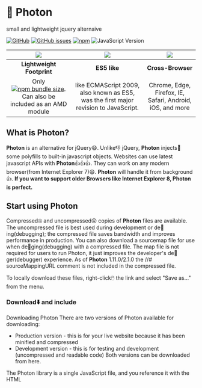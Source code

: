 # :star2: Photon
small and lightweight jquery alternaive

[![GitHub](https://img.shields.io/github/license/Ksengine/photon)](https://github.com/Ksengine/Photon/license) [![GitHub issues](https://img.shields.io/github/issues/Ksengine/Photon)](https://github.com/Ksengine/Photon/issues) [![npm](https://img.shields.io/npm/v/@ksengine/photon)](https://www.npmjs.com/package/@ksengine/photon) ![JavaScript Version](https://img.shields.io/badge/JS-ES5-blue)

| <img src="https://img.icons8.com/cotton/128/000000/box--v4.png"/> | <img bottom="5" src="https://img.icons8.com/ios/150/000000/javascript-logo-1.png"/> | <img src="https://img.icons8.com/ios/100/000000/globe--v1.png"/> |
|:-:|:-:|:-:|
|**Lightweight Footprint**|**ES5 like**|**Cross-Browser**|
|Only [![npm bundle size](https://img.shields.io/bundlephobia/minzip/@ksengine/photon?style=social)](https://cdn.jsdelivr.net/npm/@ksengine/photon/photon.min.js). Can also be included as an AMD module|like ECMAScript 2009, also known as ES5, was the first major revision to JavaScript.|Chrome, Edge, Firefox, IE, Safari, Android, iOS, and more|

## What is Photon?
**Photon** is an alternative for jQuery:smile:. Unlike:-1: jQuery, **Photon** injects:arrow_down_small: some polyfills to built-in javascript objects. Websites can use latest javascript APIs with **Photon**:+1::+1::+1:. They can work on any modern browser(from Internet Explorer 7):smile:. **Photon** will handle it from background:+1:.
**If you want to support older Browsers like Internet Explorer 8, Photon is perfect.**

## Start using Photon
Compressed:zipper_mouth_face: and uncompressed:open_mouth: copies of **Photon** files are available. The uncompressed file is best used during development or de:bug:ing(debugging); the compressed file saves bandwidth and improves performance in production. You can also download a sourcemap file for use when de:bug:ging(debugging) with a compressed file. The map file is not required for users to run Photon, it just improves the developer's de:bug:ger(debugger) experience. As of **Photon** 1.11.0/2.1.0 the //# sourceMappingURL comment is not included in the compressed file.

To locally download these files, right-click:computer_mouse: the link and select "Save as..." from the menu.

### Download:arrow_down: and include
Downloading Photon
There are two versions of Photon available for downloading:

- Production version - this is for your live website because it has been minified and compressed
- Development version - this is for testing and development (uncompressed and readable code)
Both versions can be downloaded from here.

The Photon library is a single JavaScript file, and you reference it with the HTML <script> tag (notice that the <script> tag should be inside the <head> section):
  
- Production version
```html
<head>
  <script src="Photon.min.js"></script>
</head>
```
- Development version
```html
<head>
  <script src="Photon.js"></script>
</head>
```

> **Tip:** Place the downloaded file in the same directory as the pages where you wish to use it.:exclamation:

### Using with a CDN
Photon CDN
If you don't want to download and host Photon yourself, you can include it from a CDN (Content Delivery Network).

![](https://www.jsdelivr.com/favicon.ico)
JS**DELIVR** CDN
- Production version
```html
<head>
  <script src="https://cdn.jsdelivr.net/npm/@ksengine/photon/photon.min.js"></script>
</head>
```
- Development version
```html
<head>
  <script src="https://cdn.jsdelivr.net/npm/@ksengine/photon/photon.js"></script>
</head>
```

## A Brief Look
### Date
The static Date.now() method returns the number of milliseconds elapsed since January 1, 1970 00:00:00 UTC.
```javascript
console.log( Date.now() );
```
### Ajax example
Call a local script on the server /api/getWeather with the query parameter zipcode=97201 and replace the element #weather-temp's html with the returned text.
```javascript
var request = new XMLHttpRequest();
request.open('GET', '/api/getWeather', true);

request.onreadystatechange = function() {
  if (this.readyState === 4) {
    if (this.status >= 200 && this.status < 400) {
      // Success!
      document.getElementById( "weather-temp" ).innerHTML = "<strong>" + this.responseText + "</strong> degrees" ;
    } else {
      // Error :(
    }
  }
};

request.send();
request = null;
```

## Supported Features
Photon fixes following features
### Ajax
- [x] XmlHTTPRequest - ajax polyfill(need some more patches)
### String - `""`
- [x] String.trim()
### Array - `[]`
- [x] Array.isArray()
- [x] Array.forEach()
- [x] Array.map()
- [x] Array.filter()
- [x] Array.reduce()
- [x] Array.reduceRight()
- [x] Array.every()
- [x] Array.some()
- [x] Array.indexOf()
- [x] Array.lastIndexOf()
### JSON - `{ "id" : 5 } -> '{ "id" : 5 }'`
- [x] JSON.parse()
- [x] JSON.stringify()
### Date - `July 20, 69 00:20:18 GMT+00:00`
- [x] Date.now()

- [ ] "use strict" - (Hope todo)
- [ ] Property Getters and Setters(Cannot impliment)
- [ ] New Object Property Methods(TODO)


**Star Photon -** [![GitHub Repo stars](https://img.shields.io/github/stars/Ksengine/Photon?label=Star&style=social)](https://github.com/Ksengine/Photon)

**Contribute -** [![GitHub Repo forks](https://img.shields.io/github/forks/Ksengine/Photon?label=Fork&style=social)](https://github.com/Ksengine/Photon/fork)

<a href="https://icons8.com>icons by Icons8</a>
